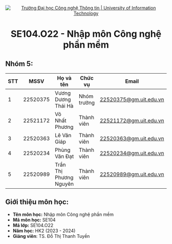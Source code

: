 <p align="center">
  <a href="https://www.uit.edu.vn/" title="Trường Đại học Công nghệ Thông tin" style="border: none;">
    <img src="https://i.imgur.com/WmMnSRt.png" alt="Trường Đại học Công nghệ Thông tin | University of Information Technology">
  </a>
</p>

<h1 align="center"><b>SE104.O22 - Nhập môn Công nghệ phần mềm</b></h>

## Nhóm 5:
|**STT**|**MSSV**|   **Họ và tên**  |**Chức vụ**|       **Email**      |
|-------|--------|------------------|-----------|----------------------|
|   1   |22520375| Vương Dương Thái Hà |Nhóm trưởng|22520375@gm.uit.edu.vn|
|   2   |22521172| Võ Nhất Phương |Thành viên |22521172@gm.uit.edu.vn|
|   3   |22520363| Lê Văn Giáp  |Thành viên |22520363@gm.uit.edu.vn|
|   4   |22520234| Phùng Văn Đạt |Thành viên |22520234@gm.uit.edu.vn|
|   5   |22520989| Trần Thị Phương Nguyên |Thành viên |22520989@gm.uit.edu.vn|

## Giới thiệu môn học:
* **Tên môn học:** Nhập môn Công nghệ phần mềm
* **Mã môn học:** SE104
* **Mã lớp:** SE104.O22
* **Năm học:** HK2 (2023 - 2024)
* **Giảng viên**: TS. Đỗ Thị Thanh Tuyền
